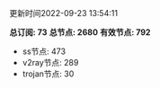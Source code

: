 更新时间2022-09-23 13:54:11

**总订阅: 73**
**总节点: 2680**
**有效节点: 792**
- ss节点: 473
- v2ray节点: 289
- trojan节点: 30
